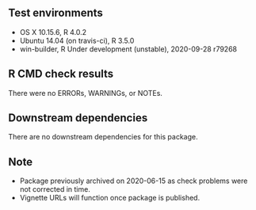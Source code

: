 ## Test environments
* OS X 10.15.6, R 4.0.2
* Ubuntu 14.04 (on travis-ci), R 3.5.0
* win-builder, R Under development (unstable), 2020-09-28 r79268

## R CMD check results
There were no ERRORs, WARNINGs, or NOTEs.

## Downstream dependencies
There are no downstream dependencies for this package.

## Note
* Package previously archived on 2020-06-15 as check problems were not corrected in time.
* Vignette URLs will function once package is published.
